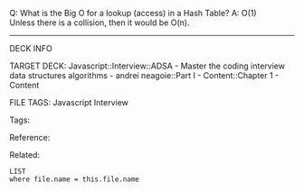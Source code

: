 Q: What is the Big O for a lookup (access) in a Hash Table?
A: O(1)  
Unless there is a collision, then it would be O(n).
<!--ID: 1690026321812-->

---

DECK INFO

TARGET DECK: Javascript::Interview::ADSA - Master the coding interview data structures algorithms - andrei neagoie::Part I - Content::Chapter 1 - Content

FILE TAGS: Javascript Interview

Tags:

Reference:

Related:

```dataview
LIST
where file.name = this.file.name
```

